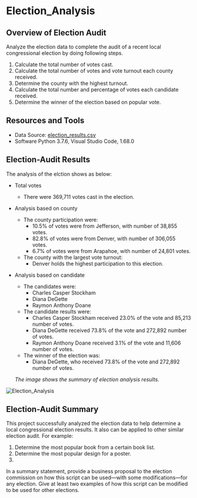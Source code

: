 # Election_Analysis

## Overview of Election Audit
Analyze the election data to complete the audit of a recent local congressional election by doing following steps.
1. Calculate the total number of votes cast.
2. Calculate the total number of votes and vote turnout each county received.
3. Determine the county with the highest turnout. 
4. Calculate the total number and percentage of votes each candidate received.
5. Determine the winner of the election based on popular vote.

## Resources and Tools
- Data Source: [election_results.csv](https://github.com/CelineWW/Election_Analysis/blob/main/Resources/election_results.csv)
- Software Python 3.7.6, Visual Studio Code, 1.68.0
 
## Election-Audit Results
The analysis of the elction shows as below:

- Total votes
     - There were 369,711 votes cast in the election.

- Analysis based on county
  - The county participation were:
     - 10.5% of votes were from Jefferson, with number of 38,855 votes.
     - 82.8% of votes were from Denver, with number of 306,055 votes.
     - 6.7% of votes were from Arapahoe, with number of 24,801 votes.
  - The county with the largest vote turnout:
     - Denver holds the highest participation to this election.

- Analysis based on candidate
  - The candidates were:
     - Charles Casper Stockham
     - Diana DeGette
     - Raymon Anthony Doane
  - The candidate results were:
     - Charles Casper Stockham received 23.0% of the vote and 85,213 number of votes.
     - Diana DeGette received 73.8% of the vote and 272,892 number of votes.
     - Raymon Anthony Doane received 3.1% of the vote and 11,606 number of votes.
  - The winner of the election was:
     - Diana DeGette, who received 73.8% of the vote and 272,892 number of votes.
 
  *The image shows the summary of election analysis results.*
  <p align="center">
![Election_Analysis](https://user-images.githubusercontent.com/105877888/173209055-734990a7-e3d9-4bcb-bbcd-336c4208a20e.PNG)
 </p>

## Election-Audit Summary
This project successfully analyzed the election data to help determine a local congressional election results. It also can be applied to other similar election audit. 
For example:
1. Determine the most popular book from a certain book list. 
2. Determine the most popular design for a poster.
3. 




In a summary statement, provide a business proposal to the election commission on how this script can be used—with some modifications—for any election. 
Give at least two examples of how this script can be modified to be used for other elections.
